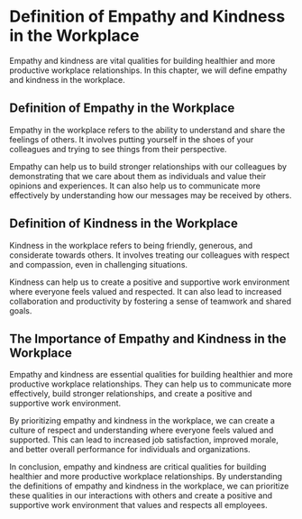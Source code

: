 Definition of Empathy and Kindness in the Workplace
===================================================================================================================

Empathy and kindness are vital qualities for building healthier and more productive workplace relationships. In this chapter, we will define empathy and kindness in the workplace.

Definition of Empathy in the Workplace
--------------------------------------

Empathy in the workplace refers to the ability to understand and share the feelings of others. It involves putting yourself in the shoes of your colleagues and trying to see things from their perspective.

Empathy can help us to build stronger relationships with our colleagues by demonstrating that we care about them as individuals and value their opinions and experiences. It can also help us to communicate more effectively by understanding how our messages may be received by others.

Definition of Kindness in the Workplace
---------------------------------------

Kindness in the workplace refers to being friendly, generous, and considerate towards others. It involves treating our colleagues with respect and compassion, even in challenging situations.

Kindness can help us to create a positive and supportive work environment where everyone feels valued and respected. It can also lead to increased collaboration and productivity by fostering a sense of teamwork and shared goals.

The Importance of Empathy and Kindness in the Workplace
-------------------------------------------------------

Empathy and kindness are essential qualities for building healthier and more productive workplace relationships. They can help us to communicate more effectively, build stronger relationships, and create a positive and supportive work environment.

By prioritizing empathy and kindness in the workplace, we can create a culture of respect and understanding where everyone feels valued and supported. This can lead to increased job satisfaction, improved morale, and better overall performance for individuals and organizations.

In conclusion, empathy and kindness are critical qualities for building healthier and more productive workplace relationships. By understanding the definitions of empathy and kindness in the workplace, we can prioritize these qualities in our interactions with others and create a positive and supportive work environment that values and respects all employees.
